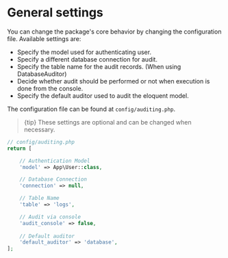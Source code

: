 # General settings
You can change the package's core behavior by changing the configuration file. Available settings are:

* Specify the model used for authenticating user.
* Specify a different database connection for audit.
* Specify the table name for the audit records. (When using DatabaseAuditor)
* Decide whether audit should be performed or not when execution is done from the console.
* Specify the default auditor used to audit the eloquent model.
    
The configuration file can be found at `config/auditing.php`.

> {tip} These settings are optional and can be changed when necessary.

```php
// config/auditing.php
return [

    // Authentication Model
    'model' => App\User::class,

    // Database Connection
    'connection' => null,

    // Table Name
    'table' => 'logs',

    // Audit via console
    'audit_console' => false,
    
    // Default auditor 
    'default_auditor' => 'database',
];
```
